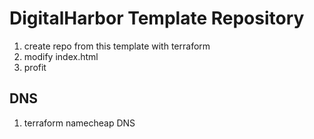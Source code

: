# DigitalHarbor Template Repository

1. create repo from this template with terraform
2. modify index.html
3. profit

## DNS

1. terraform namecheap DNS
